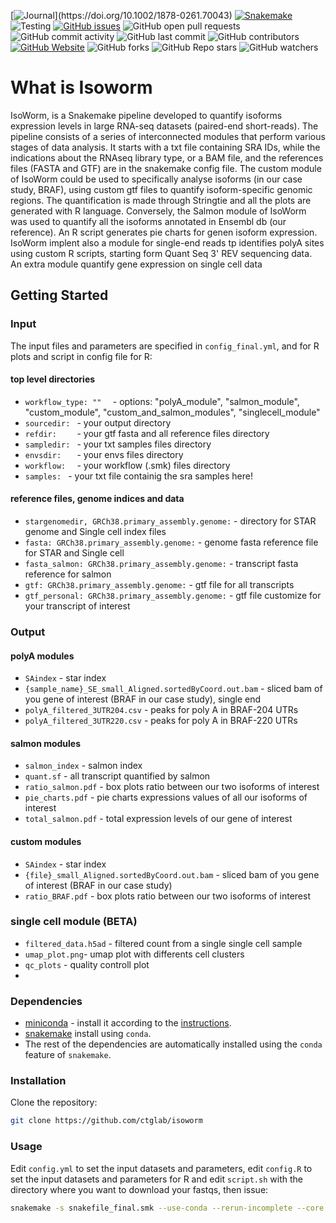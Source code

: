 [![Journal](https://img.shields.io/badge/Journal-DOI-blue?)](https://doi.org/10.1002/1878-0261.70043)
[![Snakemake](https://img.shields.io/badge/snakemake-≥6.1.0-brightgreen.svg)](https://snakemake.github.io)
![Testing](https://github.com/mspodda/isoworm/workflows/Testing/badge.svg)
[![GitHub issues](https://img.shields.io/github/issues-raw/mspodda/isoworm)](https://github.com/mspodda/isoworm/issues)
![GitHub open pull requests](https://img.shields.io/github/issues-pr-raw/mspodda/isoworm)
![GitHub commit activity](https://img.shields.io/github/commit-activity/m/mspodda/isoworm) 
![GitHub last commit](https://img.shields.io/github/last-commit/mspodda/isoworm)
![GitHub contributors](https://img.shields.io/github/contributors/mspodda/isoworm)
[![GitHub Website](https://img.shields.io/website-up-down-green-red/http/monip.org.svg)](https://ctglab.github.io/)
![GitHub forks](https://img.shields.io/github/forks/mspodda/isoworm)
![GitHub Repo stars](https://img.shields.io/github/stars/mspodda/isoworm)
![GitHub watchers](https://img.shields.io/github/watchers/mspodda/isoworm.svg)

# What is Isoworm
IsoWorm, is a Snakemake pipeline developed to quantify isoforms expression levels in large RNA-seq datasets (paired-end short-reads). 
The pipeline consists of a series of interconnected modules that perform various stages of data analysis. 
It starts with a txt file containing SRA IDs, while the indications about the RNAseq library type, or a BAM file, and the references files (FASTA and GTF) are in the snakemake config file. 
The custom module of IsoWorm could be used to specifically analyse isoforms (in our case study, BRAF), using custom gtf files to quantify isoform-specific genomic regions. 
The quantification is made through Stringtie and all the plots are generated with R language. Conversely, the Salmon module of IsoWorm was used to quantify all the isoforms annotated in Ensembl db (our reference). 
An R script generates pie charts for genen isoform expression. IsoWorm implent also a module for single-end reads tp identifies polyA sites using custom R scripts, starting form Quant Seq 3' REV sequencing data.
An extra module quantify gene expression on single cell data


## Getting Started

### Input

The input files and parameters are specified in `config_final.yml`, and for R plots and script in config file for R:

####  top level directories
- `workflow_type: ""  ` - options: "polyA_module", "salmon_module", "custom_module", "custom_and_salmon_modules", "singlecell_module"
- `sourcedir: ` -  your output directory
- `refdir:    ` -  your gtf fasta and all reference files directory
- `sampledir: ` -  your txt samples files directory
- `envsdir:   ` - your envs files directory
- `workflow:  ` - your workflow (.smk) files directory
- `samples: ` -  your txt file containig the sra samples here!
  
#### reference files, genome indices and data
- `stargenomedir, GRCh38.primary_assembly.genome:` - directory for STAR genome and Single cell index files
- `fasta: GRCh38.primary_assembly.genome:` -  genome fasta reference file for STAR and Single cell
- `fasta_salmon: GRCh38.primary_assembly.genome:` -  transcript fasta reference for salmon
- `gtf: GRCh38.primary_assembly.genome:` - gtf file for all transcripts
- `gtf_personal: GRCh38.primary_assembly.genome:` - gtf file customize for your transcript of interest


### Output
#### polyA modules
- `SAindex` - star index
- `{sample_name}_SE_small_Aligned.sortedByCoord.out.bam` - sliced bam of you gene of interest (BRAF in our case study), single end
- `polyA_filtered_3UTR204.csv` - peaks for poly A in BRAF-204 UTRs
- `polyA_filtered_3UTR220.csv` - peaks for poly A in BRAF-220 UTRs
#### salmon modules
- `salmon_index` - salmon index
- `quant.sf` - all transcript quantified by salmon
- `ratio_salmon.pdf` -  box plots ratio between our two isoforms of interest
- `pie_charts.pdf` - pie charts expressions values of all our isoforms of interest
- `total_salmon.pdf` - total expression levels of our gene of interest
#### custom modules
- `SAindex` - star index
- `{file}_small_Aligned.sortedByCoord.out.bam` - sliced bam of you gene of interest (BRAF in our case study)
- `ratio_BRAF.pdf` -  box plots ratio between our two isoforms of interest

### single cell module (BETA)
- `filtered_data.h5ad` - filtered count from a single single cell sample
- `umap_plot.png`- umap plot with differents cell clusters
- `qc_plots` - quality controll plot
- 
### Dependencies
- [miniconda](https://conda.io/miniconda.html) - install it according to the [instructions](https://conda.io/docs/user-guide/install/index.html).
- [snakemake](https://anaconda.org/bioconda/snakemake) install using `conda`.
- The rest of the dependencies are automatically installed using the `conda` feature of `snakemake`.

### Installation

Clone the repository:

```bash
git clone https://github.com/ctglab/isoworm
```

### Usage

Edit `config.yml` to set the input datasets and parameters, edit `config.R` to set the input datasets and parameters for R and edit `script.sh` with the directory where you want to download your fastqs, then issue:
```bash
snakemake -s snakefile_final.smk --use-conda --rerun-incomplete --core 2 -k
```
